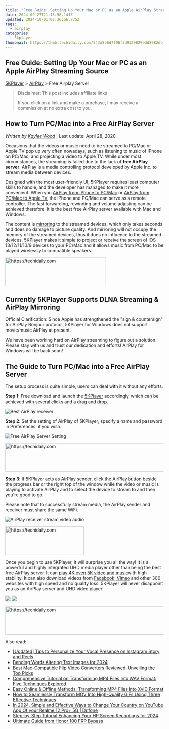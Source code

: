 ```yaml
---
title: "Free Guide: Setting Up Your Mac or PC as an Apple AirPlay Streaming Source"
date: 2024-09-27T21:15:58.141Z
updated: 2024-10-01T02:36:56.775Z
tags:
  - airplay
categories:
  - 5kplayer
thumbnail: https://thmb.techidaily.com/543a8e6d7f06f3d9129829edd8982dbf9c6a6048e52160481e81c4276bc515b3.jpg
---
```


## Free Guide: Setting Up Your Mac or PC as an Apple AirPlay Streaming Source

[5KPlayer](https://tools.techidaily.com/5kplayer/products/) \> [AirPlay](https://tools.techidaily.com/5kplayer/airplay/) \> Free Airplay Server

>  Disclaimer: This post includes affiliate links
>
>  If you click on a link and make a purchase, I may receive a commission at no extra cost to you.
>

## How to Turn PC/Mac into a Free AirPlay Server

 _Written by [Kaylee Wood](https://www.quora.com/profile/Amanda-Hu-21)_ | Last update: April 28, 2020

Occasions that the videos or music need to be streamed to PC/Mac or Apple TV pop up very often nowadays, such as listening to music of iPhone on PC/Mac, and projecting a video to Apple TV. While under most circumstances, the streaming is failed due to the lack of **free AirPlay server**. AirPlay is a media controlling protocol developed by Apple Inc. to stream media between devices. 

Designed with the most user-friendly UI, 5KPlayer requires least computer skills to handle, and the developer has managed to make it more convenient. When you [AirPlay from iPhone to PC/Mac](https://tools.techidaily.com/5kplayer/airplay/) or [AirPlay from PC/Mac to Apple TV](https://tools.techidaily.com/5kplayer/airplay/), the iPhone and PC/Mac can serve as a remote controller. The fast forwarding, rewinding and volume adjusting can be achieved therefore. It is the best free AirPlay server available with Mac and Windows.

The content is [mirroring](https://tools.techidaily.com/5kplayer/airplay/) to the streamed devices, which only takes seconds and does no damage to picture quality. And mirroring will not occupy the memory of the streamed devices, thus it does no influence to the streamed devices. 5KPlayer makes it simple to project or receive the screen of iOS 13/12/11/10/9 devices to your PC/Mac and it allows music from PC/Mac to be played wirelessly to compatible speakers. 

<!-- affiliate ads begin -->
<a href="https://bluettius.sjv.io/c/5597632/2139109/17108" target="_top" id="2139109">
  <img src="//a.impactradius-go.com/display-ad/17108-2139109" border="0" alt="https://techidaily.com" width="320" height="90"/>
</a>
<img height="0" width="0" src="https://bluettius.sjv.io/i/5597632/2139109/17108" style="position:absolute;visibility:hidden;" border="0" />
<!-- affiliate ads end -->

## Currently **5KPlayer** Supports DLNA Streaming & AirPlay Mirroring

Official Clarification: Since Apple has strengthened the "sign & countersign" for AirPlay Bonjour protocol, 5KPlayer for Windows does not support movie/music AirPlay at present.

We have been working hard on AirPlay streaming to figure out a solution. Please stay with us and trust our dedication and efforts! AirPlay for Windows will be back soon!

## The Guide to Turn PC/Mac into a Free AirPlay Server

The setup process is quite simple, users can deal with it without any efforts.

**Step 1**: Free download and launch the [5KPlayer](https://tools.techidaily.com/5kplayer/products/) accordingly, which can be achieved with several clicks and a drag and drop.

![Best AirPlay receiver](https://www.5kplayer.com/airplay/img/youtube-0119-01.jpg) 

**Step 2**: Set the setting of AirPlay of 5KPlayer, specify a name and password in Preferences, if you wish.

![Free AirPlay Server Setting](https://www.5kplayer.com/airplay/img/5k-free-airplay-server-trl-020901.jpg) 

<!-- affiliate ads begin -->
<a href="https://arkmc.pxf.io/c/5597632/352555/5172" target="_top" id="352555">
  <img src="//a.impactradius-go.com/display-ad/5172-352555" border="0" alt="https://techidaily.com" width="720" height="90"/>
</a>
<img height="0" width="0" src="https://arkmc.pxf.io/i/5597632/352555/5172" style="position:absolute;visibility:hidden;" border="0" />
<!-- affiliate ads end -->

**Step 3**: If 5KPlayer acts as AirPlay sender, click the AirPlay button beside the progress bar or the right top of the window while the video or music is playing to activate AirPlay and to select the device to stream to and then you're good to go.

Please note that to successfully stream media, the AirPlay sender and receiver must share the same WiFi.

![AirPlay receiver stream video audio](https://www.5kplayer.com/airplay/img/5kplayer-airplay-0120.jpg) 

<!-- affiliate ads begin -->
<a href="https://bluettius.sjv.io/c/5597632/2139108/17108" target="_top" id="2139108">
  <img src="//a.impactradius-go.com/display-ad/17108-2139108" border="0" alt="https://techidaily.com" width="250" height="90"/>
</a>
<img height="0" width="0" src="https://bluettius.sjv.io/i/5597632/2139108/17108" style="position:absolute;visibility:hidden;" border="0" />
<!-- affiliate ads end -->

Once you begin to use 5KPlayer, it will surprise you all the way! It is a powerful and highly integrated UHD media player other than being the best free AirPlay server. It can [play 4K even 5K video and music](https://tools.techidaily.com/5kplayer/video-music-player/)with high stability. It can also download videos from [Facebook, Vimeo](https://tools.techidaily.com/5kplayer/youtube-download/) and other 300 websites with high speed and no quality loss. 5KPlayer will never disappoint you as an AirPlay server and UHD video player!

[![](https://www.5kplayer.com/airplay/../button/freedownwhitewin.png)](https://tools.techidaily.com/5kplayer/products/) [![](https://www.5kplayer.com/airplay/../button/freedownbackmac.png)](https://tools.techidaily.com/5kplayer/products/)

<!-- affiliate ads begin -->
<a href="https://aidotcom.pxf.io/c/5597632/2134499/19576" target="_top" id="2134499">
  <img src="//a.impactradius-go.com/display-ad/19576-2134499" border="0" alt="https://techidaily.com" width="600" height="90"/>
</a>
<img height="0" width="0" src="https://aidotcom.pxf.io/i/5597632/2134499/19576" style="position:absolute;visibility:hidden;" border="0" />
<!-- affiliate ads end -->

<ins class="adsbygoogle"
     style="display:block"
     data-ad-format="autorelaxed"
     data-ad-client="ca-pub-7571918770474297"
     data-ad-slot="1223367746"></ins>

<ins class="adsbygoogle"
     style="display:block"
     data-ad-client="ca-pub-7571918770474297"
     data-ad-slot="8358498916"
     data-ad-format="auto"
     data-full-width-responsive="true"></ins>

<span class="atpl-alsoreadstyle">Also read:</span>
<div><ul>
<li><a href="https://instagram-video-recordings.techidaily.com/updated-tips-to-personalize-your-vocal-presence-on-instagram-story-and-reels/"><u>[Updated] Tips to Personalize Your Vocal Presence on Instagram Story and Reels</u></a></li>
<li><a href="https://vp-tips.techidaily.com/bending-words-altering-text-images-for-2024/"><u>Bending Words Altering Text Images for 2024</u></a></li>
<li><a href="https://media-tips.techidaily.com/best-mac-compatible-flip-video-converters-reviewed-unveiling-the-top-picks/"><u>Best Mac-Compatible Flip Video Converters Reviewed: Unveiling the Top Picks</u></a></li>
<li><a href="https://media-tips.techidaily.com/comprehensive-tutorial-on-transforming-mp4-files-into-wav-format-five-techniques-explored/"><u>Comprehensive Tutorial on Transforming MP4 Files Into WAV Format: Five Techniques Explored</u></a></li>
<li><a href="https://media-tips.techidaily.com/easy-online-and-offline-methods-transforming-mp4-files-into-xvid-format/"><u>Easy Online & Offline Methods: Transforming MP4 Files Into XviD Format</u></a></li>
<li><a href="https://media-tips.techidaily.com/how-to-seamlessly-transform-mov-into-high-quality-gifs-using-three-effective-techniques/"><u>How to Seamlessly Transform MOV Into High-Quality GIFs Using Three Effective Techniques</u></a></li>
<li><a href="https://location-social.techidaily.com/in-2024-simple-and-effective-ways-to-change-your-country-on-youtube-app-of-your-realme-12-proplus-5g-drfone-by-drfone-virtual-android/"><u>In 2024, Simple and Effective Ways to Change Your Country on YouTube App Of your Realme 12 Pro+ 5G | Dr.fone</u></a></li>
<li><a href="https://remote-screen-capture.techidaily.com/step-by-step-tutorial-enhancing-your-hp-screen-recordings-for-2024/"><u>Step-by-Step Tutorial Enhancing Your HP Screen Recordings for 2024</u></a></li>
<li><a href="https://bypass-frp.techidaily.com/ultimate-guide-from-honor-100-frp-bypass-by-drfone-android/"><u>Ultimate Guide from Honor 100 FRP Bypass</u></a></li>
</ul></div>

